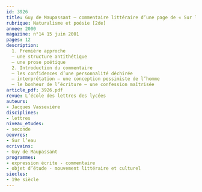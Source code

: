 ```yaml
---
id: 3926
title: Guy de Maupassant – commentaire littéraire d’une page de « Sur l’eau » (1888)
rubrique: Naturalisme et poésie [2de]
annee: 2000
magazine: n°14 15 juin 2001
pages: 12
description: 
  1. Première approche
  – une structure antithétique
  – une prose poétique
  2. Introduction du commentaire
  – les confidences d’une personnalité déchirée
  – interprétation – une conception pessimiste de l’homme
  – le bonheur de l’écriture – une confession maîtrisée
article_pdf: 3926.pdf
revue: L’école des lettres des lycées
auteurs:
- Jacques Vassevière
disciplines:
- lettres
niveau_etudes:
- seconde
oeuvres:
- Sur l’eau
ecrivains:
- Guy de Maupassant
programmes:
- expression écrite - commentaire
- objet d’étude - mouvement littéraire et culturel
siecles:
- 19e siècle
---
```

